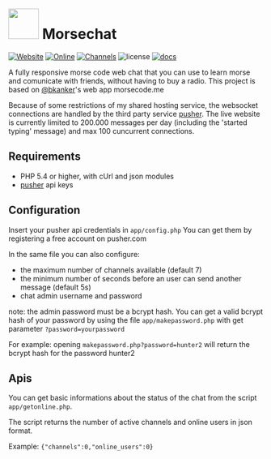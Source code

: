 # <img src="https://i.imgur.com/A8fVeyP.png" height="60"> Morsechat 

[![Website](https://img.shields.io/website-up-down-green-red/http/halb.it.svg?label=morse%20chat)](http://halb.it/morsecode)
[![Online](https://img.shields.io/badge/dynamic/json.svg?label=online%20users&uri=http%3A%2F%2Fwww.halb.it%2Fmorsecode%2Fapp%2Fgetonline.php&query=%24..online_users)](http://halb.it/morsecode)
[![Channels](https://img.shields.io/badge/dynamic/json.svg?label=active%20channels&uri=http%3A%2F%2Fwww.halb.it%2Fmorsecode%2Fapp%2Fgetonline.php&query=%24..channels)](http://halb.it/morsecode)
![license](https://img.shields.io/github/license/robalb/morsechat.svg)
[![docs](https://inch-ci.org/github/robalb/morsechat.svg?branch=master)](https://inch-ci.org/github/robalb/morsechat/)


A fully responsive morse code web chat that you can use to learn morse and comunicate with friends, without having to buy
a radio. This project is based on [@bkanker](https://twitter.com/bkanber)'s web app morsecode.me

Because of some restrictions of my shared hosting service, the websocket connections are handled by the third party service [pusher](https://www.pusher.com). The live website is currently limited to 200.000 messages per day (including the 'started typing' message) and max 100 cuncurrent connections.

## Requirements

* PHP 5.4 or higher, with cUrl and json modules
* [pusher](https://www.pusher.com) api keys

## Configuration

Insert your pusher api credentials in `app/config.php`  You can get them by registering a free account on pusher.com

In the same file you can also configure:

* the maximum number of channels available (default 7)
* the minimum number of seconds before an user can send another message (default 5s)
* chat admin username and password

note: the admin password must be a bcrypt hash. You can get a valid bcrypt hash of your password by using the file `app/makepassword.php` with get parameter `?password=yourpassword`


For example: opening `makepassword.php?password=hunter2` will return the bcrypt hash for the password hunter2

## Apis

You can get basic informations about the status of the chat from the script `app/getonline.php`.

The script returns the number of active channels and online users in json format.

Example: `{"channels":0,"online_users":0}`


